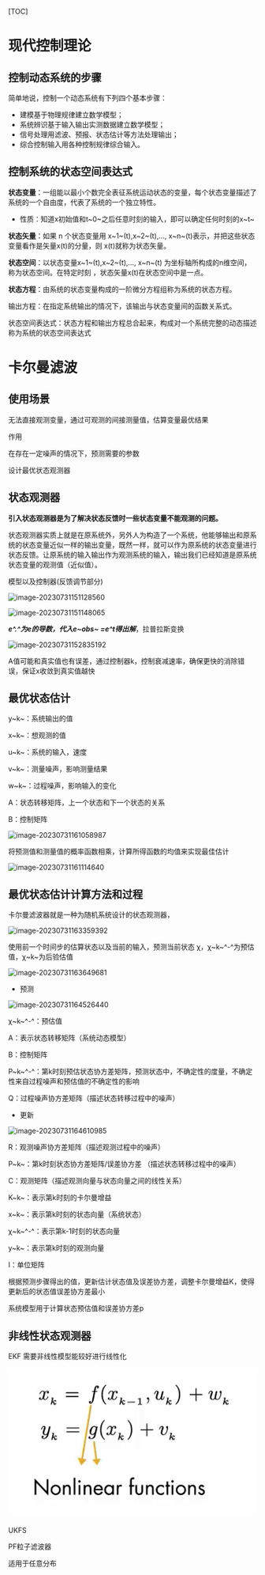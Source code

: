 [TOC]

# 现代控制理论

## 控制动态系统的步骤

简单地说，控制一个动态系统有下列四个基本步骤：

- 建模基于物理规律建立数学模型；
- 系统辨识基于输入输出实测数据建立数学模型；
- 信号处理用滤波、预报、状态估计等方法处理输出；
- 综合控制输入用各种控制规律综合输入。

## 控制系统的状态空间表达式

**状态变量**：一组能以最小个数完全表征系统运动状态的变量，每个状态变量描述了系统的一个自由度，代表了系统的一个独立特性。

- 性质：知道x初始值和t~0~之后任意时刻的输入，即可以确定任何时刻的x~t~

**状态矢量**：如果 n 个状态变量用 x~1~(t),x~2~(t),…, x~n~(t)表示，并把这些状态变量看作是矢量x(t)的分量，则 x(t)就称为状态矢量。

**状态空间**：以状态变量x~1~(t),x~2~(t),…, x~n~(t) 为坐标轴所构成的n维空间，称为状态空间。在特定时刻 ，状态矢量x(t)在状态空间中是一点。 

**状态方程**：由系统的状态变量构成的一阶微分方程组称为系统的状态方程。  

输出方程：在指定系统输出的情况下，该输出与状态变量间的函数关系式。

状态空间表达式：状态方程和输出方程总合起来，构成对一个系统完整的动态描述称为系统的状态空间表达式  

# 卡尔曼滤波

## 使用场景

无法直接观测变量，通过可观测的间接测量值，估算变量最优结果

作用

在存在一定噪声的情况下，预测需要的参数

设计最优状态观测器

## 状态观测器

**引入状态观测器是为了解决状态反馈时一些状态变量不能观测的问题。**

状态观测器实质上就是在原系统外，另外人为构造了一个系统，他能够输出和原系统的状态变量近似一样的输出变量，既然一样，就可以作为原系统的状态变量进行状态反馈。让原系统的输入输出作为观测系统的输入，输出我们已经知道是原系统状态变量的观测值（近似值）。

模型以及控制器(反馈调节部分)

![image-20230731151128560](C:\Users\PC\AppData\Roaming\Typora\typora-user-images\image-20230731151128560.png)

![image-20230731151148065](C:\Users\PC\AppData\Roaming\Typora\typora-user-images\image-20230731151148065.png)

***e^.^为e的导数，代入e~obs~ =e^t得出解***，拉普拉斯变换

![image-20230731152835192](C:\Users\PC\AppData\Roaming\Typora\typora-user-images\image-20230731152835192.png)

A值可能和真实值也有误差，通过控制器k，控制衰减速率，确保更快的消除错误，保证x收敛到真实值越快



## 最优状态估计

y~k~：系统输出的值

x~k~：想观测的值

u~k~：系统的输入，速度

v~k~：测量噪声，影响测量结果

w~k~：过程噪声，影响输入的变化

A：状态转移矩阵，上一个状态和下一个状态的关系

B：控制矩阵

![image-20230731161058987](C:\Users\PC\AppData\Roaming\Typora\typora-user-images\image-20230731161058987.png)

将预测值和测量值的概率函数相乘，计算所得函数的均值来实现最佳估计

![image-20230731161114640](C:\Users\PC\AppData\Roaming\Typora\typora-user-images\image-20230731161114640.png)

## 最优状态估计计算方法和过程

卡尔曼滤波器就是一种为随机系统设计的状态观测器，

![image-20230731163359392](C:\Users\PC\AppData\Roaming\Typora\typora-user-images\image-20230731163359392.png)

使用前一个时间步的估算状态以及当前的输入，预测当前状态 χ，χ~k~^-^为预估值，χ~k~为后验估值

![image-20230731163649681](C:\Users\PC\AppData\Roaming\Typora\typora-user-images\image-20230731163649681.png)

- 预测

![image-20230731164526440](C:\Users\PC\AppData\Roaming\Typora\typora-user-images\image-20230731164526440.png)

χ~k~^-^：预估值

A：表示状态转移矩阵（系统动态模型）

B：控制矩阵

P~k~^-^：第k时刻预估状态协方差矩阵，预测状态中，不确定性的度量，不确定性来自过程噪声和预估值的不确定性的影响

Q：过程噪声协方差矩阵（描述状态转移过程中的噪声）

- 更新

![image-20230731164610985](C:\Users\PC\AppData\Roaming\Typora\typora-user-images\image-20230731164610985.png)

R：观测噪声协方差矩阵（描述观测过程中的噪声）

P~k~：第k时刻状态协方差矩阵/误差协方差   （描述状态转移过程中的噪声）

C：观测矩阵（描述观测向量与状态向量之间的线性关系）

K~k~：表示第k时刻的卡尔曼增益

x~k~：表示第k时刻的状态向量（系统状态）

χ~k~^-^：表示第k-1时刻的状态向量

y~k~：表示第k时刻的观测向量

I：单位矩阵

根据预测步骤得出的值，更新估计状态值及误差协方差，调整卡尔曼增益K，使得更新后的状态值误差协方差最小



系统模型用于计算状态预估值和误差协方差p

## 非线性状态观测器

EKF
需要非线性模型能较好进行线性化

![image-20230807151228968](卡尔曼滤波.assets/image-20230807151228968.png)

UKFS



PF粒子滤波器

适用于任意分布



